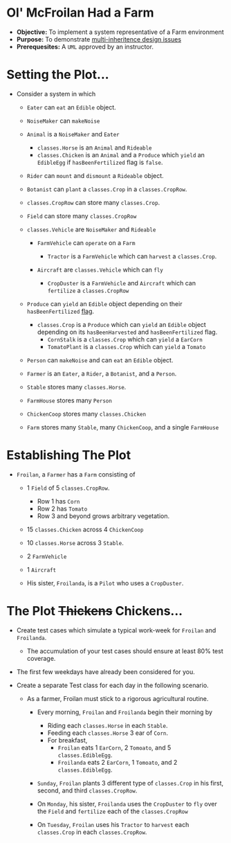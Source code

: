 # Ol' McFroilan Had a Farm
* **Objective:** To implement a system representative of a Farm environment
* **Purpose:** To demonstrate [multi-inheritence design issues](https://www.geeksforgeeks.org/java-and-multiple-inheritance/)
* **Prerequesites:** A `UML` approved by an instructor.


# Setting the Plot...

* Consider a system in which
	* `Eater` can `eat` an `Edible` object.
	* `NoiseMaker` can `makeNoise`
	* `Animal` is a `NoiseMaker` and `Eater`
		* `classes.Horse` is an `Animal` and `Rideable`
		* `classes.Chicken` is an `Animal` and a `Produce` which `yield` an `EdibleEgg` if `hasBeenFertilized` flag is `false`.

	* `Rider` can `mount` and `dismount` a `Rideable` object.
	* `Botanist` can `plant` a `classes.Crop` in a `classes.CropRow`.
	* `classes.CropRow` can store many `classes.Crop`.
	* `Field` can store many `classes.CropRow`
	* `classes.Vehicle` are `NoiseMaker` and `Rideable`
		* `FarmVehicle` can `operate` on a `Farm`
			* `Tractor` is a `FarmVehicle` which can `harvest` a `classes.Crop`.

		* `Aircraft` are `classes.Vehicle` which can  `fly`
			* `CropDuster` is a `FarmVehicle` and `Aircraft` which can `fertilize` a `classes.CropRow`


	* `Produce` can `yield` an `Edible` object depending on their `hasBeenFertilized` [flag](https://en.wikipedia.org/wiki/Boolean_flag).
		* `classes.Crop` is a `Produce` which can `yield` an `Edible` object depending on its `hasBeenHarvested` and `hasBeenFertilized` flag.
			* `CornStalk` is a `classes.Crop` which can `yield` a `EarCorn`
			* `TomatoPlant` is a `classes.Crop` which can `yield` a `Tomato`

	* `Person` can `makeNoise` and can `eat` an `Edible` object.
	* `Farmer` is an `Eater`, a `Rider`, a `Botanist`, and a `Person`.
	* `Stable` stores many `classes.Horse`.
	* `FarmHouse` stores many `Person`
	* `ChickenCoop` stores many `classes.Chicken`
	* `Farm` stores many `Stable`, many `ChickenCoop`, and a single `FarmHouse`

# Establishing The Plot

* `Froilan`, a `Farmer` has a `Farm` consisting of
	* 1 `Field` of 5 `classes.CropRow`.
		* Row 1 has `Corn`
		* Row 2 has `Tomato`
		* Row 3 and beyond grows arbitrary vegetation.

	* 15 `classes.Chicken` across 4 `ChickenCoop`
	* 10 `classes.Horse` across 3 `Stable`.
	* 2 `FarmVehicle`
	* 1 `Aircraft`
	* His sister, `Froilanda`, is a `Pilot` who uses a `CropDuster`.



# The Plot <strike>Thickens</strike> Chickens...
* Create test cases which simulate a typical work-week for `Froilan` and `Froilanda`.
	* The accumulation of your test cases should ensure at least 80% test coverage.

* The first few weekdays have already been considered for you.
* Create a separate Test class for each day in the following scenario.
	* As a farmer, Froilan must stick to a rigorous agricultural routine.
		* Every morning, `Froilan` and `Froilanda` begin their morning by
			* Riding each `classes.Horse` in each `Stable`.
			* Feeding each `classes.Horse` 3 ear of `Corn`.
			* For breakfast,
				* `Froilan` eats 1 `EarCorn`, 2 `Tomoato`, and 5 `classes.EdibleEgg`.
				* `Froilanda` eats 2 `EarCorn`, 1 `Tomoato`, and 2 `classes.EdibleEgg`.

		* `Sunday`, `Froilan` plants 3 different type of `classes.Crop` in his first, second, and third `classes.CropRow`.
		* On `Monday`, his sister, `Froilanda` uses the `CropDuster` to `fly` over the `Field` and `fertilize` each of the `classes.CropRow`
		* On `Tuesday`, `Froilan` uses his `Tractor` to `harvest` each `classes.Crop` in each `classes.CropRow`.
